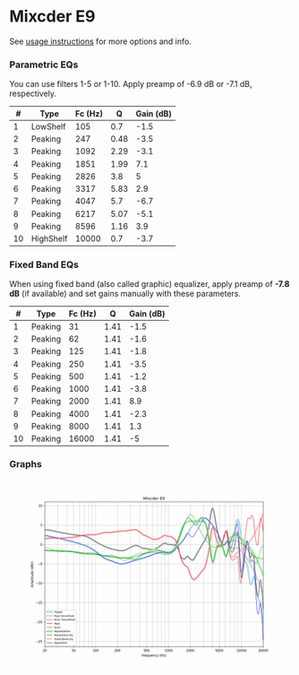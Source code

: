 # Mixcder E9
See [usage instructions](https://github.com/jaakkopasanen/AutoEq#usage) for more options and info.

### Parametric EQs
You can use filters 1-5 or 1-10. Apply preamp of -6.9 dB or -7.1 dB, respectively.

|   # | Type      |   Fc (Hz) |    Q |   Gain (dB) |
|-----|-----------|-----------|------|-------------|
|   1 | LowShelf  |       105 | 0.7  |        -1.5 |
|   2 | Peaking   |       247 | 0.48 |        -3.5 |
|   3 | Peaking   |      1092 | 2.29 |        -3.1 |
|   4 | Peaking   |      1851 | 1.99 |         7.1 |
|   5 | Peaking   |      2826 | 3.8  |         5   |
|   6 | Peaking   |      3317 | 5.83 |         2.9 |
|   7 | Peaking   |      4047 | 5.7  |        -6.7 |
|   8 | Peaking   |      6217 | 5.07 |        -5.1 |
|   9 | Peaking   |      8596 | 1.16 |         3.9 |
|  10 | HighShelf |     10000 | 0.7  |        -3.7 |

### Fixed Band EQs
When using fixed band (also called graphic) equalizer, apply preamp of **-7.8 dB** (if available) and set gains manually with these parameters.

|   # | Type    |   Fc (Hz) |    Q |   Gain (dB) |
|-----|---------|-----------|------|-------------|
|   1 | Peaking |        31 | 1.41 |        -1.5 |
|   2 | Peaking |        62 | 1.41 |        -1.6 |
|   3 | Peaking |       125 | 1.41 |        -1.8 |
|   4 | Peaking |       250 | 1.41 |        -3.5 |
|   5 | Peaking |       500 | 1.41 |        -1.2 |
|   6 | Peaking |      1000 | 1.41 |        -3.8 |
|   7 | Peaking |      2000 | 1.41 |         8.9 |
|   8 | Peaking |      4000 | 1.41 |        -2.3 |
|   9 | Peaking |      8000 | 1.41 |         1.3 |
|  10 | Peaking |     16000 | 1.41 |        -5   |

### Graphs
![](./Mixcder%20E9.png)
